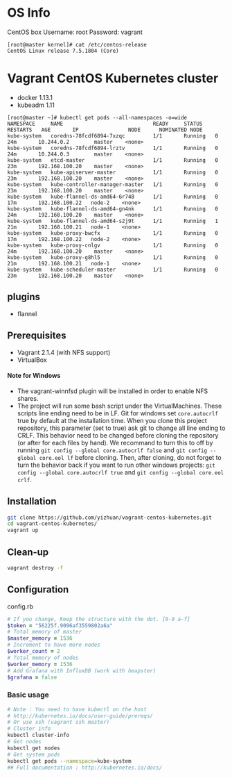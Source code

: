 # OS Info
CentOS box
Username: root
Password: vagrant

```
[root@master kernel]# cat /etc/centos-release
CentOS Linux release 7.5.1804 (Core)
```

# Vagrant CentOS Kubernetes cluster
- docker 1.13.1
- kubeadm 1.11

```
[root@master ~]# kubectl get pods --all-namespaces -o=wide
NAMESPACE     NAME                             READY     STATUS    RESTARTS   AGE       IP                NODE      NOMINATED NODE
kube-system   coredns-78fcdf6894-7xzqc         1/1       Running   0          24m       10.244.0.2        master    <none>
kube-system   coredns-78fcdf6894-lrztv         1/1       Running   0          24m       10.244.0.3        master    <none>
kube-system   etcd-master                      1/1       Running   0          23m       192.168.100.20    master    <none>
kube-system   kube-apiserver-master            1/1       Running   0          23m       192.168.100.20    master    <none>
kube-system   kube-controller-manager-master   1/1       Running   0          23m       192.168.100.20    master    <none>
kube-system   kube-flannel-ds-amd64-6r748      1/1       Running   0          17m       192.168.100.22   node-2    <none>
kube-system   kube-flannel-ds-amd64-gn4nk      1/1       Running   0          24m       192.168.100.20    master    <none>
kube-system   kube-flannel-ds-amd64-s2j9t      1/1       Running   1          21m       192.168.100.21   node-1    <none>
kube-system   kube-proxy-bwcfx                 1/1       Running   0          17m       192.168.100.22   node-2    <none>
kube-system   kube-proxy-cnlgv                 1/1       Running   0          24m       192.168.100.20    master    <none>
kube-system   kube-proxy-g8hl5                 1/1       Running   0          21m       192.168.100.21   node-1    <none>
kube-system   kube-scheduler-master            1/1       Running   0          23m       192.168.100.20    master    <none>
```

## plugins
- flannel

## Prerequisites 
- Vagrant 2.1.4 (with NFS support)
- VirtualBox

#### Note for Windows

- The vagrant-winnfsd plugin will be installed in order to enable NFS shares.
- The project will run some bash script under the VirtualMachines. These scripts line ending need to be in LF. Git for windows set ```core.autocrlf``` true by default at the installation time. When you clone this project repository, this parameter (set to true) ask git to change all line ending to CRLF. This behavior need to be changed before cloning the repository (or after for each files by hand). We recommand to turn this to off by running ```git config --global core.autocrlf false``` and ```git config --global core.eol lf``` before cloning. Then, after cloning, do not forget to turn the behavior back if you want to run other windows projects: ```git config --global core.autocrlf true``` and ```git config --global core.eol crlf```.

## Installation
```bash
git clone https://github.com/yizhuan/vagrant-centos-kubernetes.git
cd vagrant-centos-kubernetes/
vagrant up
```
## Clean-up
```bash
vagrant destroy -f
```

## Configuration
config.rb
```ruby
# If you change, Keep the structure with the dot. [0-9 a-f]
$token = "56225f.9096af3559802a6a"
# Total memory of master
$master_memory = 1536
# Increment to have more nodes
$worker_count = 2
# Total memory of nodes
$worker_memory = 1536
# Add Grafana with InfluxDB (work with heapster)
$grafana = false
```

### Basic usage
```bash
# Note : You need to have kubectl on the host
# http://kubernetes.io/docs/user-guide/prereqs/
# Or use ssh (vagrant ssh master)
# Cluster info
kubectl cluster-info
# Get nodes
kubectl get nodes
# Get system pods
kubectl get pods --namespace=kube-system
## Full documentation : http://kubernetes.io/docs/
```

